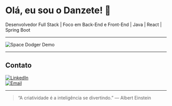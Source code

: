 # Olá, eu sou o Danzete! 👋

Desenvolvedor Full Stack | Foco em Back-End e Front-End | Java | React | Spring Boot

---

![Space Dodger Demo](./space-dodger-demo.gif)

---

## Contato

[![LinkedIn](https://img.shields.io/badge/-LinkedIn-0A66C2?style=flat&logo=linkedin&logoColor=white)](https://www.linkedin.com/in/danzete)  
[![Email](https://img.shields.io/badge/-Email-D14836?style=flat&logo=gmail&logoColor=white)](mailto:danieltayt-sohn@hotmail.com)

---

> “A criatividade é a inteligência se divertindo.” — Albert Einstein
